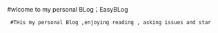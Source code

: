 
#wlcome to my personal BLog；EasyBLog
                           
     #THis my personal Blog ,enjoying reading , asking issues and star 
